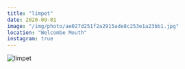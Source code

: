 ```yaml
---
title: "limpet"
date: 2020-09-01
image: "/img/photo/ae027d251f2a2915ade8c253e1a23bb1.jpg"
location: "Welcombe Mouth"
instagram: true
---
```


![limpet](/img/photo/ae027d251f2a2915ade8c253e1a23bb1.jpg)
